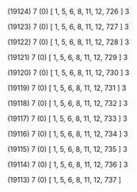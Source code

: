 (19124) 7 (0) [ 1, 5, 6, 8, 11, 12, 726 ] 3 


(19123) 7 (0) [ 1, 5, 6, 8, 11, 12, 727 ] 3 


(19122) 7 (0) [ 1, 5, 6, 8, 11, 12, 728 ] 3 


(19121) 7 (0) [ 1, 5, 6, 8, 11, 12, 729 ] 3 


(19120) 7 (0) [ 1, 5, 6, 8, 11, 12, 730 ] 3 


(19119) 7 (0) [ 1, 5, 6, 8, 11, 12, 731 ] 3 


(19118) 7 (0) [ 1, 5, 6, 8, 11, 12, 732 ] 3 


(19117) 7 (0) [ 1, 5, 6, 8, 11, 12, 733 ] 3 


(19116) 7 (0) [ 1, 5, 6, 8, 11, 12, 734 ] 3 


(19115) 7 (0) [ 1, 5, 6, 8, 11, 12, 735 ] 3 


(19114) 7 (0) [ 1, 5, 6, 8, 11, 12, 736 ] 3 


(19113) 7 (0) [ 1, 5, 6, 8, 11, 12, 737 ]  

